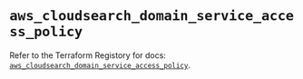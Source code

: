 # `aws_cloudsearch_domain_service_access_policy`

Refer to the Terraform Registory for docs: [`aws_cloudsearch_domain_service_access_policy`](https://registry.terraform.io/providers/hashicorp/aws/5.15.0/docs/resources/cloudsearch_domain_service_access_policy).

